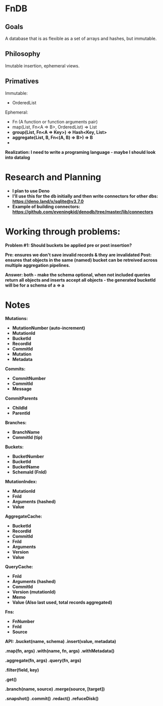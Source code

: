 FnDB
========


Goals
--------

A database that is as flexible as a set of arrays and hashes, but immutable.

Philosophy
--------

Imutable insertion, ephemeral views.

Primatives
--------

Immutable:
- OrderedList

Ephemeral:
- Fn (A function or function arguments pair)
- map(List<A>, Fn<A => B>, OrderedList) => List<B>
- group(List<A>, Fn<A => Key>) => Hash<Key, List<A>>
- aggregate(List<A>, B, Fn<(A, B) => B>) => B
- 

Realization: I need to write a programing language - maybe I should look into datalog 


Research and Planning
========
- I plan to use Deno
- I'll use this for the db initially and then write connectors for other dbs: https://deno.land/x/sqlite@v3.7.0
- Example of building connectors: https://github.com/eveningkid/denodb/tree/master/lib/connectors

Working through problems:
==========

Problem #1: Should buckets be applied pre or post insertion?

Pre: ensures we don't save invalid records & they are invalidated
Post: ensures that objects in the same (named) bucket can be retreived across multiple aggregation pipelines.

Answer: both - make the schema optional, when not included queries return all objects and inserts accept all objects - the generated bucketId will be for a schema of a => a

Notes
============


Mutations:
* MutationNumber (auto-increment)
* MutationId
* BucketId
* RecordId
* CommitId
* Mutation
* Metadata

Commits:
* CommitNumber
* CommitId
* Message

CommitParents
* ChildId
* ParentId

Branches:
* BranchName
* CommitId (tip)

Buckets:
* BucketNumber
* BucketId
* BucketName
* SchemaId (FnId)

MutationIndex:
* MutationId
* FnId
* Arguments (hashed)
* Value

AggregateCache:
* BucketId
* RecordId
* CommitId
* FnId
* Arguments
* Version
* Value

QueryCache:
* FnId
* Arguments (hashed)
* CommitId
* Version (mutationId)
* Memo
* Value
(Also last used, total records aggregated)

Fns:
* FnNumber
* FnId
* Source


API:
.bucket(name, schema)
.insert(value, metadata)

.map(fn, args)
.with(name, fn, args)
.withMetadata()

.aggregate(fn, args)
.query(fn, args)

.filter(field, key)

.get()

.branch(name, source)
.merge(source, [target])

.snapshot()
.commit()
.redact()
.refuceDisk()




